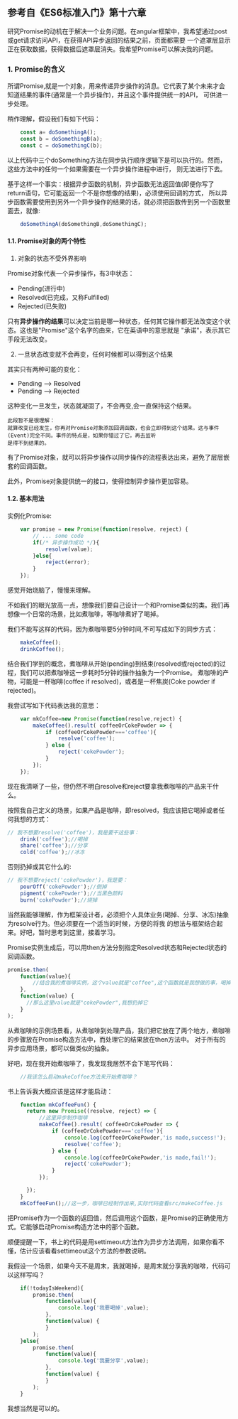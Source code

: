 ## 参考自《ES6标准入门》第十六章

研究Promise的动机在于解决一个业务问题。在angular框架中，我希望通过post或get请求访问API，在获得API异步返回的结果之前，页面都需要
一个遮罩层显示正在获取数据，获得数据后遮罩层消失。我希望Promise可以解决我的问题。

### 1. Promise的含义

所谓Promise,就是一个对象，用来传递异步操作的消息。它代表了某个未来才会知道结果的事件(通常是一个异步操作)，并且这个事件提供统一的API，
可供进一步处理。

稍作理解，假设我们有如下代码：
```javascript
    const a= doSomethingA();
    const b = doSomethingB(a);
    const c = doSomethingC(b);
```
以上代码中三个doSomething方法在同步执行顺序逻辑下是可以执行的。然而，这些方法中的任何一个如果需要在一个异步操作进程中进行，
则无法进行下去。

基于这样一个事实：根据异步函数的机制，异步函数无法返回值(即便你写了return语句，它可能返回一个不是你想像的结果)，必须使用回调的方式，
所以异步函数需要使用到另外一个异步操作的结果的话，就必须把函数传到另一个函数里面去，就像:
```javascript
    doSomethingA(doSomethingB,doSomethingC);
```


#### 1.1. Promise对象的两个特性

1. 对象的状态不受外界影响

Promise对象代表一个异步操作，有3中状态：
* Pending(进行中)
* Resolved(已完成，又称Fulfilled)
* Rejected(已失败)

只有<B>异步操作的结果</B>可以决定当前是哪一种状态，任何其它操作都无法改变这个状态。这也是"Promise"这个名字的由来，它在英语中的意思就是
"承诺"，表示其它手段无法改变。

2. 一旦状态改变就不会再变，任何时候都可以得到这个结果

其实只有两种可能的变化：
* Pending --> Resolved
* Pending --> Rejected

这种变化一旦发生，状态就凝固了，不会再变,会一直保持这个结果。
```text
此段暂不是很理解：
就算改变已经发生，你再对Promise对象添加回调函数，也会立即得到这个结果。这与事件(Event)完全不同。事件的特点是，如果你错过了它，再去监听
是得不到结果的。
```
有了Promise对象，就可以将异步操作以同步操作的流程表达出来，避免了层层嵌套的回调函数。

此外，Promise对象提供统一的接口，使得控制异步操作更加容易。

#### 1.2. 基本用法

实例化Promise:
```javascript
    var promise = new Promise(function(resolve, reject) {
        // ... some code
        if(/* 异步操作成功 */){
            resolve(value);
        }else{
            reject(error);
        }
    });
```

感觉开始烧脑了，慢慢来理解。

不如我们的眼光放高一点，想像我们要自己设计一个和Promise类似的类。我们再想像一个日常的场景，比如煮咖啡，等咖啡煮好了喝掉。

我们不能写这样的代码，因为煮咖啡要5分钟时间,不可写成如下的同步方式：

```javascript
    makeCoffee();
    drinkCoffee();
```
结合我们学到的概念，煮咖啡从开始(pending)到结束(resolved或rejected)的过程，我们可以把煮咖啡这一步耗时5分钟的操作抽象为一个Promise。
煮咖啡的产物，可能是一杯咖啡(coffee if resolved)，或者是一杯焦炭(Coke powder if rejected)。

我尝试写如下代码表达我的意思：
```javascript
    var mkCoffee=new Promise(function(resolve,reject) {
        makeCoffee().result( coffeeOrCokePowder => {
            if (coffeeOrCokePowder==='coffee'){
                resolve('coffee');
            } else {
                reject('cokePowder');
            }
        });      
    });
```

现在我清晰了一些，但仍然不明白resolve和reject要拿我煮咖啡的产品来干什么。

按照我自己定义的场景，如果产品是咖啡，即resolved，我应该把它喝掉或者任何我想的方式：
```javascript
// 我不想要resolve('coffee')，我是要干这些事：
    drink('coffee');//喝掉
    share('coffee');//分享
    cold('coffee');//冰冻
```
否则扔掉或其它什么的:
```javascript
// 我不想要reject('cokePowder')，我是要：
    pourOff('cokePowder');//倒掉
    pigment('cokePowder');//当黑色颜料
    burn('cokePowder');//烧掉
```
当然我能够理解，作为框架设计者，必须把个人具体业务(喝掉、分享、冰冻)抽象为resolve行为。但必须要在一个适当的时候，方便的将我
的想法与框架结合起来。好吧，暂时思考到这里，接着学习。

Promise实例生成后，可以用then方法分别指定Resolved状态和Rejected状态的回调函数。
```javascript
promise.then(
    function(value){
        //结合我的煮咖啡实例，这个value就是"coffee",这个函数就是我想做的事，喝掉咖啡
    },
    function(value) {
      //那么这里value就是"cokePowder",我想扔掉它
    }
);
```
从煮咖啡的示例场景看，从煮咖啡到处理产品，我们把它放在了两个地方，煮咖啡的步骤放在Promise构造方法中，而处理它的结果放在then方法中。
对于所有的异步应用场景，都可以做类似的抽象。


好吧，现在我开始煮咖啡了，我发现我居然不会下笔写代码：
```javascript
    //我该怎么启动makeCoffee方法来开始煮咖啡？
```
书上告诉我大概应该是这样才能启动：
```javascript
    function mkCoffeeFun() {
      return new Promise((resolve, reject) => {
          //这里异步制作咖啡
          makeCoffee().result( coffeeOrCokePowder => {
              if (coffeeOrCokePowder==='coffee'){
                  console.log(coffeeOrCokePowder,'is made,success!');
                  resolve('coffee');
              } else {
                  console.log(coffeeOrCokePowder,'is made,fail!');
                  reject('cokePowder');
              }
          });      

      });
    }
    mkCoffeeFun();//这一步，咖啡已经制作出来,实际代码查看src/makeCoffee.js
```

把Promise作为一个函数的返回值，然后调用这个函数，是Promise的正确使用方式。它能够启动Promise构造方法中的那个函数。

顺便提醒一下，书上的代码是用settimeout方法作为异步方法调用，如果你看不懂，估计应该看看settimeout这个方法的参数说明。



我假设一个场景，如果今天不是周末，我就喝掉，是周末就分享我的咖啡，代码可以这样写吗？
```javascript
    if(!todayIsWeekend){
        promise.then(
            function(value){
                console.log('我要喝掉',value);
            },
            function(value) {
            }
        );
    }else{
        promise.then(
            function(value){
                console.log('我要分享',value);
            },
            function(value) {
            }
        );
    }
```
我想当然是可以的。

